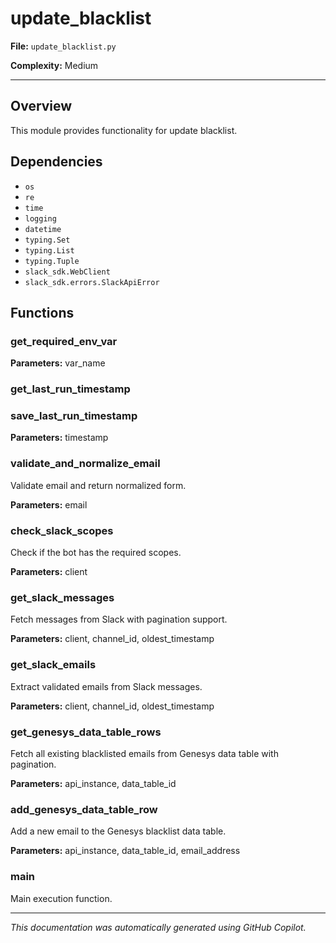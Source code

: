 # update_blacklist

**File:** `update_blacklist.py`

**Complexity:** Medium

---

## Overview

This module provides functionality for update blacklist.
## Dependencies

- `os`
- `re`
- `time`
- `logging`
- `datetime`
- `typing.Set`
- `typing.List`
- `typing.Tuple`
- `slack_sdk.WebClient`
- `slack_sdk.errors.SlackApiError`

## Functions

### get_required_env_var

**Parameters:** var_name

### get_last_run_timestamp

### save_last_run_timestamp

**Parameters:** timestamp

### validate_and_normalize_email

Validate email and return normalized form.

**Parameters:** email

### check_slack_scopes

Check if the bot has the required scopes.

**Parameters:** client

### get_slack_messages

Fetch messages from Slack with pagination support.

**Parameters:** client, channel_id, oldest_timestamp

### get_slack_emails

Extract validated emails from Slack messages.

**Parameters:** client, channel_id, oldest_timestamp

### get_genesys_data_table_rows

Fetch all existing blacklisted emails from Genesys data table with pagination.

**Parameters:** api_instance, data_table_id

### add_genesys_data_table_row

Add a new email to the Genesys blacklist data table.

**Parameters:** api_instance, data_table_id, email_address

### main

Main execution function.



---

*This documentation was automatically generated using GitHub Copilot.*

